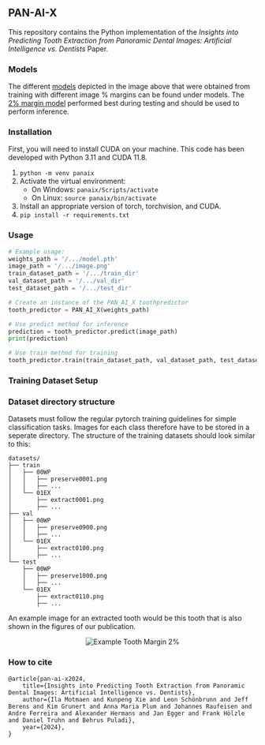 ## PAN-AI-X

This repository contains the Python implementation of the *Insights into Predicting Tooth Extraction from Panoramic Dental Images: Artificial Intelligence vs. Dentists* Paper.

### Models

The different [models](https://github.com/OMFSdigital/PAN-AI-X/tree/usage_example/models) depicted in the image above that were obtained from training with different image % margins can be found under models.
The [2% margin model](https://github.com/OMFSdigital/PAN-AI-X/blob/usage_example/models/panaix_2.pth) performed best during testing and should be used to perform inference.

### Installation

First, you will need to install CUDA on your machine.
This code has been developed with Python 3.11 and CUDA 11.8.

1. `python -m venv panaix`
2. Activate the virtual environment:
    - On Windows: `panaix/Scripts/activate`
    - On Linux: `source panaix/bin/activate`
3. Install an appropriate version of torch, torchvision, and CUDA.
4. `pip install -r requirements.txt`


### Usage

```python
# Example usage:
weights_path = '/.../model.pth'
image_path = '/.../image.png'
train_dataset_path = '/.../train_dir'
val_dataset_path = '/.../val_dir'
test_dataset_path = '/.../test_dir'

# Create an instance of the PAN_AI_X toothpredictor
tooth_predictor = PAN_AI_X(weights_path)

# Use predict method for inference
prediction = tooth_predictor.predict(image_path)
print(prediction)

# Use train method for training
tooth_predictor.train(train_dataset_path, val_dataset_path, test_dataset_path)
```

### Training Dataset Setup

### Dataset directory structure

Datasets must follow the regular pytorch training guidelines for simple classification tasks. Images for each class therefore have to be stored in a seperate directory. The structure of the training datasets should look similar to this:

    datasets/
    ├── train
	│   ├── 00WP
	│   │   ├── preserve0001.png
	│   │   ├── ...
	│   └── 01EX
	│       ├── extract0001.png
	│       ├── ...
    ├── val
	│   ├── 00WP
	│   │   ├── preserve0900.png
	│   │   ├── ...
	│   └── 01EX
	│       ├── extract0100.png
	│       ├── ...
    └── test
	    ├── 00WP
	    │   ├── preserve1000.png
	    │   ├── ...
	    └── 01EX
	        ├── extract0110.png
	        ├── ...
	 
An example image for an extracted tooth would be this tooth that is also shown in the figures of our publication.

<p align="center">
	<img style="margin-left: auto; margin-right: auto;" alt="Example Tooth Margin 2%" src="https://github.com/OMFSdigital/PAN-AI-X/assets/38540238/9d3d68e1-36de-4cd1-995a-bb260c7f55b3">
</p>

### How to cite

```
@article{pan-ai-x2024,
    title={Insights into Predicting Tooth Extraction from Panoramic Dental Images: Artificial Intelligence vs. Dentists}, 
    author={Ila Motmaen and Kunpeng Xie and Leon Schönbrunn and Jeff Berens and Kim Grunert and Anna Maria Plum and Johannes Raufeisen and Andre Ferreira and Alexander Hermans and Jan Egger and Frank Hölzle and Daniel Truhn and Behrus Puladi},
    year={2024},
}
```
